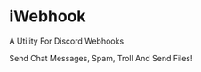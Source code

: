 # iWebhook


<h>A Utility For Discord Webhooks</h>
<p>Send Chat Messages, Spam, Troll And Send Files!</p>
